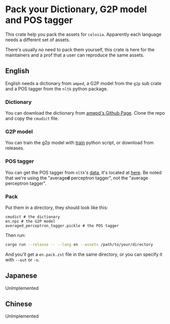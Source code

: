 # Pack your Dictionary, G2P model and POS tagger

This crate help you pack the assets for `celosia`. Apparently each language needs a different set of assets.

There's usually no need to pack them yourself, this crate is here for the maintainers and a prof that a user can reproduce the same assets.

## English

English needs a dictionary from `amped`, a G2P model from the `g2p` sub crate and a POS tagger from the `nltk` python package.

### Dictionary

You can download the dictionary from [amepd's Github Page](https://github.com/rhdunn/amepd). Clone the repo and copy the `cmudict` file.

### G2P model

You can train the g2p model with [train](/train/README.md) python script, or download from releases.

### POS tagger

You can get the POS tagger from `nltk`'s [data](https://github.com/nltk/nltk_data), it's located at [here](https://github.com/nltk/nltk_data/blob/gh-pages/packages/taggers/averaged_perceptron_tagger_eng.zip). Be noted that we're using the "average**d** perceptron tagger", not the "average perceptron tagger".

### Pack

Put them in a directory, they should look like this:

```text
cmudict # the dictionary
en.npz # the G2P model
averaged_perceptron_tagger.pickle # the POS tagger
```

Then run:

```bash
cargo run --release -- --lang en --assets /path/to/your/directory
```

And you'll get a `en.pack.zst` file in the same directory, or you can specify it with `--out` or `-o`.

## Japanese

UnImplemented

## Chinese

UnImplemented
